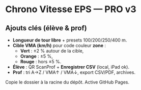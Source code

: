 # Chrono Vitesse EPS — PRO v3

## Ajouts clés (élève & prof)
- **Longueur de tour libre** + presets 100/200/250/400 m.
- **Cible VMA (km/h)** pour code couleur **zone** :
  - **Vert** : ±2 % autour de la cible,
  - **Orange** : ±5 %,
  - **Rouge** : hors ±5 %.
- **Élève** : QR ScanProf + **Enregistrer CSV** (local, iPad ok).
- **Prof** : tri A→Z / VMA↑ / VMA↓, export CSV/PDF, archives.

Copie le dossier à la racine du dépôt. Active GitHub Pages. 
